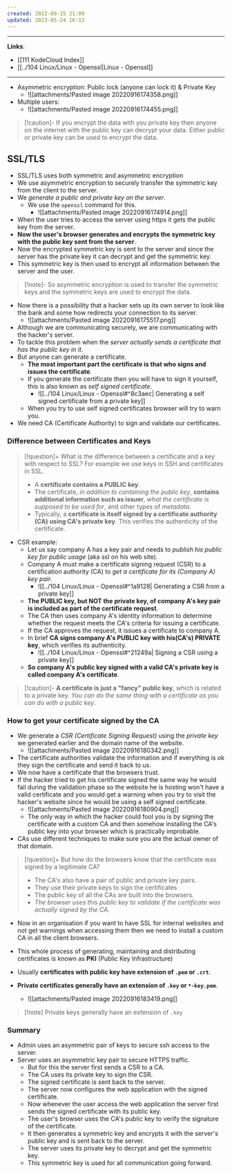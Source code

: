 ```yaml
---
created: 2022-09-15 21:09
updated: 2023-05-24 16:13
---
```

---
**Links**: 
- [[111 KodeCloud Index]]
- [[../104 Linux/Linux - Openssl|Linux - Openssl]]

---
- Asymmetric encryption: Public lock (anyone can lock it) & Private Key
	- ![[attachments/Pasted image 20220916174358.png]]
- Multiple users:
	- ![[attachments/Pasted image 20220916174455.png]]

> [!caution]- If you encrypt the data with you private key then anyone on the internet with the public key can decrypt your data.
> Either public or private key can be used to encrypt the data.


## SSL/TLS
- SSL/TLS uses both symmetric and asymmetric encryption
- We use asymmetric encryption to securely transfer the symmetric key from the client to the server.
- We *generate a public and private key on the server*.
	- We use the `openssl` command for this.
		- ![[attachments/Pasted image 20220916174914.png]]
- When the user tries to access the server using https it gets the public key from the server.
- **Now the user's browser generates and encrypts the symmetric key with the public key sent from the server**.
- Now the encrypted symmetric key is sent to the server and since the server has the private key it can decrypt and get the symmetric key.
- This symmetric key is then used to encrypt all information between the server and the user.

> [!note]- So asymmetric encryption is used to transfer the symmetric keys and the symmetric keys are used to encrypt the data.

- Now there is a possibility that a hacker sets up its own server to look like the bank and some how redirects your connection to its server.
	- ![[attachments/Pasted image 20220916175517.png]]
- Although we are communicating securely, we are communicating with the hacker's server.
- To tackle this problem when the *server actually sends a certificate that has the public key in it*.
- But anyone can generate a certificate. 
	- **The most important part the certificate is that who signs and issues the certificate**.
	- If you generate the certificate then you will have to sign it yourself, this is also known as *self signed certificate*.
		- ![[../104 Linux/Linux - Openssl#^8c3aec| Generating a self signed certificate from a private key]]
	- When you try to use self signed certificates browser will try to warn you.
- We need CA (Certificate Authority) to sign and validate our certificates.

### Difference between Certificates and Keys
> [!question]+ What is the difference between a certificate and a key with respect to SSL? For example we use keys in SSH and certificates in SSL.
> - A **certificate contains a PUBLIC key**.
> - The certificate, *in addition to containing the public key*, **contains additional information such as issuer**, *what the certificate is supposed to be used for*, and other types of *metadata*.
> - Typically, a **certificate is itself signed by a certificate authority (CA) using CA's private key**. This verifies the authenticity of the certificate.

- CSR example:
	- Let us say company A has a key pair and needs to *publish his public key for public usage* (aka ssl on his web site).
	- Company A must make a certificate signing request (CSR) to a certification authority (CA) to *get a certificate for its (Company A) key pair*.
		- ![[../104 Linux/Linux - Openssl#^1a9128| Generating a CSR from a private key]]
	- **The PUBLIC key, but NOT the private key, of company A's key pair is included as part of the certificate request**.
	- The CA then uses company A's identity information to determine whether the request meets the CA's criteria for issuing a certificate.
	- If the CA approves the request, it issues a certificate to company A. 
	- In brief **CA signs company A's PUBLIC key with his(CA's) PRIVATE key**, which verifies its authenticity.
		- ![[../104 Linux/Linux - Openssl#^21249a| Signing a CSR using a private key]]
	- **So company A's public key signed with a valid CA's private key is called company A's certificate**.

> [!caution]- **A certificate is just a "fancy" public key**, which is related to a private key. 
> *You can do the same thing with a certificate as you can do with a public key*.

### How to get your certificate signed by the CA
- We generate a *CSR (Certificate Signing Request)* using the *private key* we generated earlier and the domain name of the website.
	- ![[attachments/Pasted image 20220916180342.png]]
- The certificate authorities validate the information and if everything is ok they sign the certificate and send it back to us.
- We now have a certificate that the browsers trust. 
- If the hacker tried to get his certificate signed the same way he would fail during the validation phase so the website he is hosting won't have a valid certificate and you would get a warning when you try to visit the hacker's website since he would be using a self signed certificate.
	- ![[attachments/Pasted image 20220916180904.png]]
	- The only way in which the hacker could fool you is by signing the certificate with a custom CA and then somehow installing the CA's public key into your browser which is practically improbable.
- CAs use different techniques to make sure you are the actual owner of that domain.

> [!question]+ But how do the browsers know that the certificate was signed by a legitimate CA?
> - The CA's also have a pair of public and private key pairs.
> - They use their private keys to sign the certificates 
> - The public key of all the CAs are built into the browsers. 
> - *The browser uses this public key to validate if the certificate was actually signed by the CA*.

- Now in an organisation if you want to have SSL for internal websites and not get warnings when accessing them then we need to install a custom CA in all the client browsers.

- This whole process of generating, maintaining and distributing certificates is known as **PKI** (Public Key Infrastructure)
- Usually **certificates with public key have extension of `.pem` or `.crt`**.
- **Private certificates generally have an extension of `.key` or `*-key.pem`**.
	- ![[attachments/Pasted image 20220916183419.png]]

> [!note] Private keys generally have an extension of `.key`

### Summary
- Admin uses an asymmetric pair of keys to secure ssh access to the server.
- Server uses an asymmetric key pair to secure HTTPS traffic.
	- But for this the server first sends a CSR to a CA.
	- The CA uses its private key to sign the CSR.
	- The signed certificate is sent back to the server.
	- The server now configures the web application with the signed certificate.
	- Now whenever the user access the web application the server first sends the signed certificate with its public key.
	- The user's browser uses the CA's public key to verify the signature of the certificate. 
	- It then generates a symmetric key and encrypts it with the server's public key and is sent back to the server.
	- The server uses its private key to decrypt and get the symmetric key.
	- This symmetric key is used for all communication going forward.
